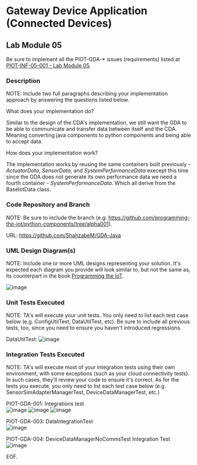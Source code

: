 # Gateway Device Application (Connected Devices)

## Lab Module 05

Be sure to implement all the PIOT-GDA-* issues (requirements) listed at [PIOT-INF-05-001 - Lab Module 05](https://github.com/orgs/programming-the-iot/projects/1#column-10488421).

### Description

NOTE: Include two full paragraphs describing your implementation approach by answering the questions listed below.

What does your implementation do? 

Similar to the design of the CDA's implementation, we still want the GDA to be able to communicate and transfer data 
between itself and the CDA. Meaning converting java components to python components and being able to accept data. 

How does your implementation work?

The implementation works by reusing the same containers built previously - _ActuatorData_, _SensorData_, and _SystemPerformanceData_
execept this time since the GDA does not generate its own performance data we need a fourth container - _SystemPerformanceData_.
Which all derive from the BaseIotData class.

### Code Repository and Branch

NOTE: Be sure to include the branch (e.g. https://github.com/programming-the-iot/python-components/tree/alpha001).

URL: https://github.com/ShahzabeM/GDA-Java

### UML Design Diagram(s)

NOTE: Include one or more UML designs representing your solution. It's expected each
diagram you provide will look similar to, but not the same as, its counterpart in the
book [Programming the IoT](https://learning.oreilly.com/library/view/programming-the-internet/9781492081401/).

![image](https://github.com/JadEletry/book-exercise-docs/assets/71851213/8e7648af-0a95-4f35-834f-ac114324b0e7)

### Unit Tests Executed

NOTE: TA's will execute your unit tests. You only need to list each test case below
(e.g. ConfigUtilTest, DataUtilTest, etc). Be sure to include all previous tests, too,
since you need to ensure you haven't introduced regressions.

DataUtilTest: 
![image](https://github.com/JadEletry/book-exercise-docs/assets/71851213/a82e9a71-d5da-4673-af9b-bdb738282363)


### Integration Tests Executed

NOTE: TA's will execute most of your integration tests using their own environment, with
some exceptions (such as your cloud connectivity tests). In such cases, they'll review
your code to ensure it's correct. As for the tests you execute, you only need to list each
test case below (e.g. SensorSimAdapterManagerTest, DeviceDataManagerTest, etc.)

PIOT-GDA-001: Integrations test<br>
![image](https://github.com/JadEletry/book-exercise-docs/assets/71851213/291720e2-7c73-4813-a30f-914e9b983746)
![image](https://github.com/JadEletry/book-exercise-docs/assets/71851213/964745ba-1045-4f9e-8261-91ea7f7d941e)
![image](https://github.com/JadEletry/book-exercise-docs/assets/71851213/6dd9e15b-2717-41f2-af58-6debff4b20a9)

PIOT-GDA-003:  DataIntegrationTest<br>
![image](https://github.com/JadEletry/book-exercise-docs/assets/71851213/214a03a3-25f3-4332-b4b1-3a63f9f9f0c7)

PIOT-GDA-004: DeviceDataManagerNoCommsTest Integration Test<br>
![image](https://github.com/JadEletry/book-exercise-docs/assets/71851213/ce32e535-53a4-4bc4-9d9b-cb899bc82716)






EOF.
